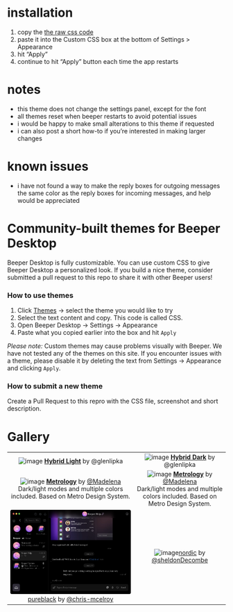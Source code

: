 # installation
1. copy the [the raw css code](https://raw.githubusercontent.com/Madelena/Metrology-for-Beeper/main/Metrology-for-Beeper.css)
2. paste it into the Custom CSS box at the bottom of Settings > Appearance
3. hit “Apply”
4. continue to hit “Apply” button each time the app restarts

# notes
- this theme does not change the settings panel, except for the font
- all themes reset when beeper restarts to avoid potential issues
- i would be happy to make small alterations to this theme if requested
- i can also post a short how-to if you’re interested in making larger changes

# known issues
- i have not found a way to make the reply boxes for outgoing messages the same color as the reply boxes for incoming messages, and help would be appreciated



# Community-built themes for Beeper Desktop
Beeper Desktop is fully customizable. You can use custom CSS to give Beeper Desktop a personalized look. If you build a nice theme, consider submitted a pull request to this repo to share it with other Beeper users!


### How to use themes
1. Click [Themes](https://github.com/beeper/themes/tree/main/themes) -> select the theme you would like to try 
2. Select the text content and copy. This code is called CSS.
3. Open Beeper Desktop -> Settings -> Appearance 
4. Paste what you copied earlier into the box and hit `Apply`

*Please note:* Custom themes may cause problems visually with Beeper. We have not tested any of the themes on this site. If you encounter issues with a theme, please disable it by deleting the text from Settings -> Appearance and clicking `Apply`.

### How to submit a new theme
Create a Pull Request to this repro with the CSS file, screenshot and short description.


# Gallery

|  |  |
| :--: | :--: |
| ![image](https://user-images.githubusercontent.com/1048265/192404286-6120c693-586f-4374-8ff0-a7a4ec267202.png) [**Hybrid Light**](https://github.com/beeper/themes/blob/main/themes/glenlipka-hybrid-light.css) by @glenlipka | ![image](https://user-images.githubusercontent.com/1048265/192404393-a95a0299-19da-4afe-8de4-da4fe8c44ca9.png) [**Hybrid Dark**](https://github.com/beeper/themes/blob/main/themes/glenlipka-hybrid-dark.css) by @glenlipka |
| ![image](https://user-images.githubusercontent.com/4341881/184789029-0a8f03bc-1691-4998-875a-90f79d6bab82.png) [**Metrology**](https://github.com/Madelena/metrology-for-beeper) by [@Madelena](https://github.com/Madelena) <br/> Dark/light modes and multiple colors included. Based on Metro Design System. | ![image](https://user-images.githubusercontent.com/4341881/184405906-45f67b70-dd0b-4457-8d55-8633cf497abc.png) [**Metrology**](https://github.com/Madelena/metrology-for-beeper) by [@Madelena](https://github.com/Madelena) <br/> Dark/light modes and multiple colors included. Based on Metro Design System. |
| ![image](https://github.com/Chris-McElroy/pureblack/raw/main/pureblack%20example.png?raw=true)[pureblack](https://github.com/Chris-McElroy/pureblack) by [@chris-mcelroy](https://github.com/Chris-McElroy) | ![image](https://github.com/beeper/themes/blob/main/themes/Beeper_nordicTheme.png?raw=true)[nordic](https://raw.githubusercontent.com/beeper/themes/main/themes/nordic-1.0) by [@sheldonDecombe](https://github.com/sheldonDecombe) |